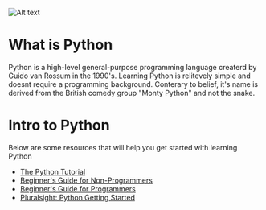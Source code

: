 ![Alt text](https://www.telegraph.co.uk/content/dam/news/2017/03/23/TELEMMGLPICT000124087170_trans_NvBQzQNjv4BqkyPppccvw_8G9l9QMSWVQCZB5ZoYTMI5BDYbG6GDN7A.jpeg?imwidth=450)
# What is Python
Python is a high-level general-purpose programming language createrd by Guido van Rossum in the 1990's. Learning Python is relitevely simple and doesnt require a programming background. Conterary to belief, it's name is derived from the British comedy group "Monty Python" and not the snake. 

# Intro to Python
Below are some resources that will help you get started with learning Python 
* [The Python Tutorial](https://docs.python.org/3/tutorial/index.html)
* [Beginner's Guide for Non-Programmers](https://wiki.python.org/moin/BeginnersGuide/NonProgrammers)
* [Beginner's Guide for Programmers](https://wiki.python.org/moin/BeginnersGuide/Programmers)
* [Pluralsight: Python Getting Started](https://app.pluralsight.com/library/courses/python-getting-started/table-of-contents)


